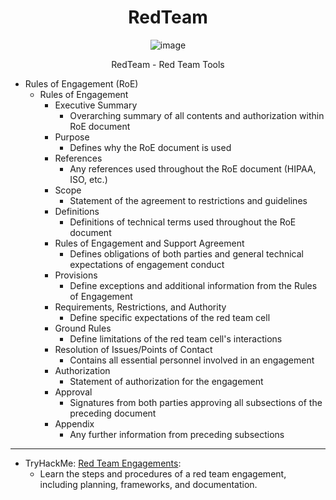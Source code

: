 <div align="center">

# RedTeam

![image](https://user-images.githubusercontent.com/51442719/170375086-701a2ab3-7421-41d5-a61b-1b28b6018100.png)

RedTeam - Red Team Tools

</div>

- Rules of Engagement (RoE)
  - Rules of Engagement
    - Executive Summary	
      - Overarching summary of all contents and authorization within RoE document
    - Purpose
      - Defines why the RoE document is used
    - References	
      - Any references used throughout the RoE document (HIPAA, ISO, etc.)
    - Scope
      - Statement of the agreement to restrictions and guidelines
    - Definitions 
      - Definitions of technical terms used throughout the RoE document
    - Rules of Engagement and Support Agreement	
      - Defines obligations of both parties and general technical expectations of engagement conduct
    - Provisions	
      - Define exceptions and additional information from the Rules of Engagement
    - Requirements, Restrictions, and Authority 
      - Define specific expectations of the red team cell
    - Ground Rules
      - Define limitations of the red team cell's interactions
    - Resolution of Issues/Points of Contact
      - Contains all essential personnel involved in an engagement
    - Authorization
      - Statement of authorization for the engagement
    - Approval 
      - Signatures from both parties approving all subsections of the preceding document
    - Appendix
      - Any further information from preceding subsections	


  


---


- TryHackMe: [Red Team Engagements](https://tryhackme.com/room/redteamengagements): 
  - Learn the steps and procedures of a red team engagement, including planning, frameworks, and documentation.
  
  
